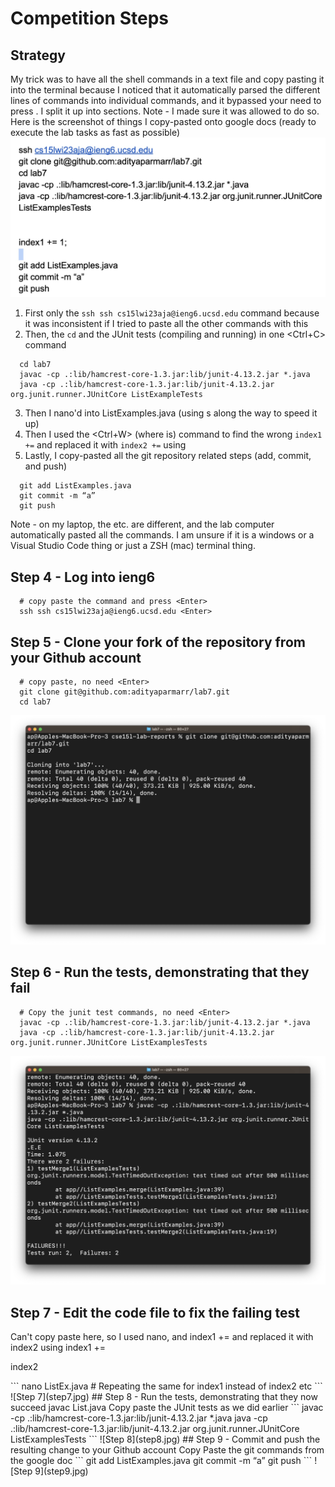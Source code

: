 # Competition Steps

## Strategy

My trick was to have all the shell commands in a text file and copy pasting it into the terminal because I noticed that it automatically parsed the different lines of commands into individual commands, and it bypassed your need to press <Enter>.
I split it up into sections.
Note - I made sure it was allowed to do so.
Here is the screenshot of things I copy-pasted onto google docs (ready to execute the lab tasks as fast as possible)
![Screenshot of Google Doc with all the commands to be copy pasted](lab7doc.jpg)
1. First only the `ssh ssh cs15lwi23aja@ieng6.ucsd.edu` command because it was inconsistent if I tried to paste all the other commands with this
2. Then, the `cd` and the JUnit tests (compiling and running) in one <Ctrl+C> command
```
  cd lab7
  javac -cp .:lib/hamcrest-core-1.3.jar:lib/junit-4.13.2.jar *.java
  java -cp .:lib/hamcrest-core-1.3.jar:lib/junit-4.13.2.jar org.junit.runner.JUnitCore ListExampleTests
```
3. Then I nano'd into ListExamples.java (using <Tab>s along the way to speed it up)
4. Then I used the <Ctrl+W> (where is) command to find the wrong `index1 +=` and replaced it with `index2 +=` using <Backspace>
5. Lastly, I copy-pasted all the git repository related steps (add, commit, and push)
```
  git add ListExamples.java
  git commit -m “a”
  git push
```
Note - on my laptop, the <Enter> etc. are different, and the lab computer automatically pasted all the commands. I am unsure if it is a windows or a Visual Studio Code thing or just a ZSH (mac) terminal thing.
## Step 4 - Log into ieng6
```
  # copy paste the command and press <Enter>
  ssh ssh cs15lwi23aja@ieng6.ucsd.edu <Enter>
```
## Step 5 - Clone your fork of the repository from your Github account
```
  # copy paste, no need <Enter> 
  git clone git@github.com:adityaparmarr/lab7.git 
  cd lab7
```
![Step 5](step5.jpg)
## Step 6 - Run the tests, demonstrating that they fail

```
  # Copy the junit test commands, no need <Enter>
  javac -cp .:lib/hamcrest-core-1.3.jar:lib/junit-4.13.2.jar *.java
  java -cp .:lib/hamcrest-core-1.3.jar:lib/junit-4.13.2.jar org.junit.runner.JUnitCore ListExamplesTests
```
![Step 6](step6.jpg)
## Step 7 - Edit the code file to fix the failing test
Can't copy paste here, so I used nano, and <Ctrl-W> index1 += and replaced it with index2 using <Backspace> 
<Ctrl-W> index1 +=
  
<Backspaces> 
  
<Type>index2 
  
<Ctrl-O>
  
<Enter>
  
<Ctrl-X>
```
  nano ListEx<Tab>.java
  # Repeating the same for index1 instead of index2 etc
```
![Step 7](step7.jpg)
## Step 8 - Run the tests, demonstrating that they now succeed
javac List<Tab>.java
Copy paste the JUnit tests as we did earlier
```
  javac -cp .:lib/hamcrest-core-1.3.jar:lib/junit-4.13.2.jar *.java
  java -cp .:lib/hamcrest-core-1.3.jar:lib/junit-4.13.2.jar org.junit.runner.JUnitCore ListExamplesTests
```
![Step 8](step8.jpg)
## Step 9 - Commit and push the resulting change to your Github account
Copy Paste the git commands from the google doc
```
  git add ListExamples.java
  git commit -m “a”  
  git push
```
![Step 9](step9.jpg)

